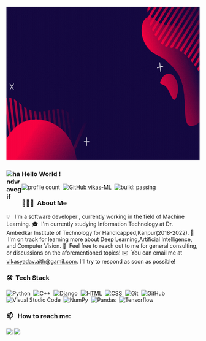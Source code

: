 <p align="center">
 <img  width="800" height="400" src="https://github.com/Vikas-ML/Vikas-ML/blob/main/VIKAS%20YADAV.gif">
</p>


### <img alt="handwavegif" src="https://user-images.githubusercontent.com/39513876/112366216-8cfe7400-8cfe-11eb-8116-7d3dbae20e97.gif" width='40' align="left"/> Hello World !
![profile count](https://komarev.com/ghpvc/?username=vikas-ML&color=red)&nbsp;
[![GitHub vikas-ML](https://img.shields.io/github/followers/Vikas-ML?label=follow&style=social)](https://github.com/Vikas-ML)&nbsp;
![build: passing](https://img.shields.io/badge/build-passing-success)
### 👨🏻‍💻 &nbsp;About Me

💡 &nbsp; I'm a software developer , currently working in the field of Machine Learning.
🎓 &nbsp;I'm currently studying Information Technology at Dr. Ambedkar Institute of Technology for Handicapped,Kanpur(2018-2022).
🌱 &nbsp;I'm on track for learning more about Deep Learning,Artificial Intelligence, and Computer Vision.
💬 &nbsp;Feel free to reach out to me for general consulting, or discussions on the aforementioned topics!
✉️ &nbsp;You can email me at vikasyadav.aith@gamil.com. I'll try to respond as soon as possible!


### 🛠 &nbsp;Tech Stack

![Python](https://img.shields.io/badge/-Python-05122A?style=flat&logo=python)&nbsp;
![C++](https://img.shields.io/badge/-C++-05122A?style=flat&logo=C%2B%2B&logoColor=00599C)&nbsp;
![Django](https://img.shields.io/badge/-Django-05122A?style=flat&logo=django&logoColor=092E20)&nbsp;
![HTML](https://img.shields.io/badge/-HTML-05122A?style=flat&logo=HTML5)&nbsp;
![CSS](https://img.shields.io/badge/-CSS-05122A?style=flat&logo=CSS3&logoColor=1572B6)&nbsp;
![Git](https://img.shields.io/badge/-Git-05122A?style=flat&logo=git)&nbsp;
![GitHub](https://img.shields.io/badge/-GitHub-05122A?style=flat&logo=github)&nbsp;
![Visual Studio Code](https://img.shields.io/badge/-Visual%20Studio%20Code-05122A?style=flat&logo=visual-studio-code&logoColor=007ACC)&nbsp;
![NumPy](https://img.shields.io/badge/numpy%20-%23013243.svg?&style=flat&logo=numpy&logoColor=white)&nbsp;
![Pandas](https://img.shields.io/badge/pandas%20-%23150458.svg?&style=flat&logo=pandas&logoColor=white)&nbsp;
![Tensorflow](https://img.shields.io/badge/pandas%20-%23150458.svg?&style=flat&logo=pandas&logoColor=white)&nbsp;



### 📫 &nbsp; How to reach me:
[<img src="https://img.shields.io/badge/linkedin-%230077B5.svg?&style=for-the-badge&logo=linkedin&logoColor=white">](https://www.linkedin.com/in/vikas-yadav-ml/)
[<img src="https://img.shields.io/badge/Portfolio-%23070831.svg?&style=for-the-badge">](https://vikas-ml.github.io/)








